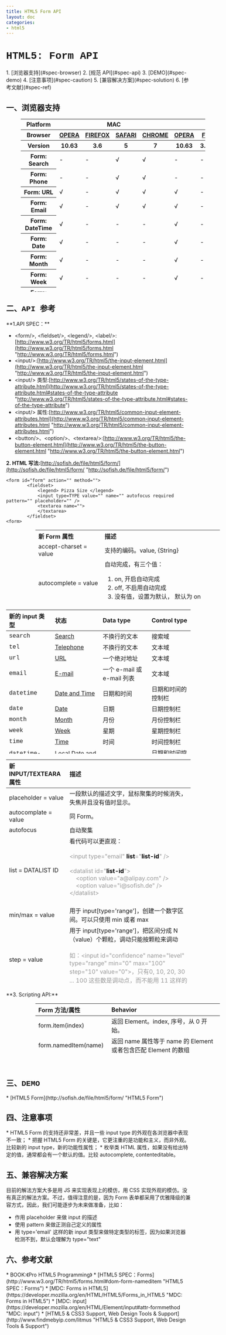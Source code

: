 ```yaml
---
title: HTML5 Form API
layout: doc
categories:
- html5
---
```


<h1 style="font-family:Courier New">HTML5: Form API</h1>
1. [浏览器支持](#spec-browser)
2. [规范 API](#spec-api)
3. [DEMO](#spec-demo)
4. [注意事项](#spec-caution)
5. [兼容解决方案](#spec-solution)
6. [参考文献](#spec-ref)

<h2 id="spec-browser" style="font-family:Courier New">一、浏览器支持</h2>
<table class="litmus-browser-support-results zeroBorder" style="margin-left:40px" summary="Browser support for HTML5 Forms Inputs" height="472" width="920">
<tbody>
<tr>
<th class="primary-heading" scope="row"><span class="offScreen">Platform</span></th>
<th class="primary-heading" colspan="4" scope="colgroup">MAC</th>
<th class="primary-heading" colspan="8" scope="colgroup">WIN</th>
<th class="offScreen">%</th>
</tr>
<tr>
<th class="row-heading secondary-heading" scope="row"><span class="offScreen">Browser</span></th>
<th class="browser-id browser-opera secondary-heading" colspan="1" scope="col"><a href="http://www.opera.com/browser/" target="_blank" title="Download the Opera web browser">OPERA</a></th>
<th class="browser-firefox browser-id secondary-heading" colspan="1" scope="col"><a href="http://www.mozilla-europe.org/en/firefox/" target="_blank" title="Download the Firefox web browser">FIREFOX</a></th>
<th class="browser-id browser-safari secondary-heading" colspan="1" scope="col"><a href="http://www.apple.com/safari/download/" target="_blank" title="Download the Safari web browser">SAFARI</a></th>
<th class="browser-chrome browser-id secondary-heading" colspan="1" scope="col"><a href="http://www.google.com/chrome/" target="_blank" title="Download the Chrome web browser">CHROME</a></th>
<th class="browser-id browser-opera secondary-heading" colspan="1" scope="col"><a href="http://www.opera.com/browser/" target="_blank" title="Download the Opera web browser">OPERA</a></th>
<th class="browser-firefox browser-id secondary-heading" colspan="2" scope="colgroup"><a href="http://www.mozilla-europe.org/en/firefox/" target="_blank" title="Download the Firefox web browser">FIREFOX</a></th>
<th class="browser-id browser-safari secondary-heading" colspan="1" scope="col"><a href="http://www.apple.com/safari/download/" target="_blank" title="Download the Safari web browser">SAFARI</a></th>
<th class="browser-id browser-ie secondary-heading" colspan="2" scope="colgroup"><a href="http://www.microsoft.com/ie/" target="_blank" title="Download the Ie web browser">IE</a></th>
<th class="browser-chrome browser-id secondary-heading" colspan="2" scope="colgroup"><a href="http://www.google.com/chrome/" target="_blank" title="Download the Chrome web browser">CHROME</a></th>
<th class="offScreen">&nbsp;</th>
</tr>
<tr>
<th class="row-heading tertiary-heading" scope="row"><span class="offScreen">Version</span></th>
<th class="tertiary-heading" scope="col"> 10.63 </th>
<th class="tertiary-heading" scope="col"> 3.6 </th>
<th class="tertiary-heading" scope="col"> 5 </th>
<th class="tertiary-heading" scope="col"> 7 </th>
<th class="tertiary-heading" scope="col"> 10.63 </th>
<th class="tertiary-heading" scope="col"> 3.6 </th>
<th class="tertiary-heading" scope="col"> 4.03 </th>
<th class="tertiary-heading" scope="col"> 5 </th>
<th class="tertiary-heading" scope="col"> 8 </th>
<th class="tertiary-heading" scope="col"> 9 </th>
<th class="tertiary-heading" scope="col"> 7 </th>
<th class="tertiary-heading" scope="col"> 8 </th>
<th class="offScreen">&nbsp;</th>
</tr>
</tbody>
<tbody>
<tr id="ophd">
<th class="row-heading" scope="row">Form: Search</th>
<td>-</td>
<td>-</td>
<td class="supported">√</td>
<td class="supported">√</td>
<td>-</td>
<td>-</td>
<td class="supported">√</td>
<td class="supported">√</td>
<td>-</td>
<td>-</td>
<td class="supported">√</td>
<td class="supported">√</td>
<td class="grade-limited support-grade"> 38%</td>
</tr>
<tr id="bncl">
<th class="row-heading" scope="row">Form: Phone</th>
<td>-</td>
<td>-</td>
<td class="supported">√</td>
<td class="supported">√</td>
<td>-</td>
<td>-</td>
<td class="supported">√</td>
<td class="supported">√</td>
<td>-</td>
<td>-</td>
<td class="supported">√</td>
<td class="supported">√</td>
<td class="grade-limited support-grade"> 38%</td>
</tr>
<tr id="oh4w">
<th class="row-heading" scope="row">Form: URL</th>
<td class="supported">√</td>
<td>-</td>
<td class="supported">√</td>
<td class="supported">√</td>
<td class="supported">√</td>
<td>-</td>
<td>-</td>
<td class="supported">√</td>
<td>-</td>
<td>-</td>
<td class="supported">√</td>
<td class="supported">√</td>
<td class="grade-limited support-grade"> 38%</td>
</tr>
<tr id="tyzw">
<th class="row-heading" scope="row">Form: Email</th>
<td class="supported">√</td>
<td>-</td>
<td class="supported">√</td>
<td class="supported">√</td>
<td class="supported">√</td>
<td>-</td>
<td>-</td>
<td class="supported">√</td>
<td>-</td>
<td>-</td>
<td class="supported">√</td>
<td class="supported">√</td>
<td class="grade-limited support-grade"> 38%</td>
</tr>
<tr id="awxf">
<th class="row-heading" scope="row">Form: DateTime</th>
<td class="supported">√</td>
<td>-</td>
<td>-</td>
<td>-</td>
<td class="supported">√</td>
<td>-</td>
<td>-</td>
<td>-</td>
<td>-</td>
<td>-</td>
<td>-</td>
<td>-</td>
<td class="grade-poor support-grade"> 4%</td>
</tr>
<tr id="w2jf">
<th class="row-heading" scope="row">Form: Date</th>
<td class="supported">√</td>
<td>-</td>
<td>-</td>
<td>-</td>
<td class="supported">√</td>
<td>-</td>
<td>-</td>
<td>-</td>
<td>-</td>
<td>-</td>
<td>-</td>
<td>-</td>
<td class="grade-poor support-grade"> 4%</td>
</tr>
<tr id="gywi">
<th class="row-heading" scope="row">Form: Month</th>
<td class="supported">√</td>
<td>-</td>
<td>-</td>
<td>-</td>
<td class="supported">√</td>
<td>-</td>
<td>-</td>
<td>-</td>
<td>-</td>
<td>-</td>
<td>-</td>
<td>-</td>
<td class="grade-poor support-grade"> 4%</td>
</tr>
<tr id="cxc6">
<th class="row-heading" scope="row">Form: Week</th>
<td class="supported">√</td>
<td>-</td>
<td>-</td>
<td>-</td>
<td class="supported">√</td>
<td>-</td>
<td>-</td>
<td>-</td>
<td>-</td>
<td>-</td>
<td>-</td>
<td>Y<br>
</td>
<td class="grade-poor support-grade"> 4%</td>
</tr>
<tr id="q.3h">
<th class="row-heading" scope="row">Form: Time</th>
<td class="supported">√</td>
<td>-</td>
<td>-</td>
<td>-</td>
<td class="supported">√</td>
<td>-</td>
<td>-</td>
<td>-</td>
<td>-</td>
<td>-</td>
<td>-</td>
<td>-</td>
<td class="grade-poor support-grade"> 4%</td>
</tr>
<tr id="bp1z">
<th class="row-heading" scope="row">Form: LocalTime</th>
<td class="supported">√</td>
<td>-</td>
<td>-</td>
<td>-</td>
<td class="supported">√</td>
<td>-</td>
<td>-</td>
<td>-</td>
<td>-</td>
<td>-</td>
<td>-</td>
<td>-</td>
<td class="grade-poor support-grade"> 4%</td>
</tr>
<tr id="w7ea">
<th class="row-heading" scope="row">Form: Number</th>
<td class="supported">√</td>
<td>-</td>
<td>-</td>
<td>-</td>
<td class="supported">√</td>
<td>-</td>
<td>-</td>
<td>-</td>
<td>-</td>
<td>-</td>
<td>-</td>
<td class="supported">√</td>
<td class="grade-poor support-grade"> 5%</td>
</tr>
<tr id="lh0-">
<th class="row-heading" scope="row">Form: Range</th>
<td class="supported">√</td>
<td>-</td>
<td class="supported">√</td>
<td class="supported">√</td>
<td class="supported">√</td>
<td>-</td>
<td>-</td>
<td class="supported">√</td>
<td>-</td>
<td>-</td>
<td class="supported">√</td>
<td class="supported">√</td>
<td class="grade-limited support-grade"> 37%</td>
</tr>
<tr id="lr-b">
<th class="row-heading" scope="row">Form: Colour</th>
<td>-</td>
<td>-</td>
<td>-</td>
<td>-</td>
<td>-</td>
<td>-</td>
<td>-</td>
<td>-</td>
<td>-</td>
<td>-</td>
<td>-</td>
<td>-</td>
<td class="grade- support-grade"><br>
</td>
</tr>
</tbody>
</table>

<h2 id="spec-api" style="font-family:Courier New">二、API 参考</h2>
**1.API SPEC：**

* &lt;form/&gt;, &lt;fieldset/&gt;, &lt;legend/&gt;, &lt;label/&gt;:[http://www.w3.org/TR/html5/forms.html](http://www.w3.org/TR/html5/forms.html "http://www.w3.org/TR/html5/forms.html")
* &lt;input/&gt;:[http://www.w3.org/TR/html5/the-input-element.html](http://www.w3.org/TR/html5/the-input-element.html "http://www.w3.org/TR/html5/the-input-element.html")
* &lt;input/&gt; 类型:[http://www.w3.org/TR/html5/states-of-the-type-attribute.html](http://www.w3.org/TR/html5/states-of-the-type-attribute.html#states-of-the-type-attribute "http://www.w3.org/TR/html5/states-of-the-type-attribute.html#states-of-the-type-attribute")
* &lt;input/&gt; 属性:[http://www.w3.org/TR/html5/common-input-element-attributes.html](http://www.w3.org/TR/html5/common-input-element-attributes.html "http://www.w3.org/TR/html5/common-input-element-attributes.html")
* &lt;button/&gt;、&lt;option/&gt;、&lt;textarea/&gt;:[http://www.w3.org/TR/html5/the-button-element.html](http://www.w3.org/TR/html5/the-button-element.html "http://www.w3.org/TR/html5/the-button-element.html")

**2. HTML 写法:**[http://sofish.de/file/html5/form/](http://sofish.de/file/html5/form/ "http://sofish.de/file/html5/form/")


    <form id="form" action="" method="">
            <fieldset>
                <legend> Pizza Size </legend>
                <input type=TYPE value="" name="" autofocus required pattern="" placeholder="" />
                <textarea name="">
                </textarea>
            </fieldset>
    <form>

<table class="zeroBorder" style="margin-left:80px" height="202" width="755">
<tbody>
<tr>
<th style="text-align:left">新 Form 属性<br>
</th>
<th style="text-align:left">描述<br>
</th>
</tr>
<tr>
<td style="text-align:left">accept-charset = value<br>
</td>
<td style="text-align:left">支持的编码。value, {String}<br>
</td>
</tr>
<tr>
<td style="text-align:left">autocomplete = value <br>
</td>
<td style="text-align:left">自动完成，有三个值：<br>
<ol><li>on, 开启自动完成</li>
<li>off, 不启用自动完成</li>
<li>没有值，设置为默认， 默认为 on</li>
</ol>
</td>
</tr>
<tr>
<td style="text-align:left">novalidate = value<br>
</td>
<td style="text-align:left">不需要校验表单。 value, {Boolean}。默认为 true<br>
</td>
</tr>
</tbody>
</table>

<table class="zeroBorder" id="rps6" height="393" width="757">
<tbody>
<tr>
<th style="text-align:left"> 新的 input 类型<br>
</th>
<th style="text-align:left"> 状态<br>
</th>
<th style="text-align:left"> Data type </th>
<th style="text-align:left"> Control type </th>
</tr>
</tbody>
<tbody>
<tr>
<td style="text-align:left"><font face="Courier New">search</font></td>
<td style="text-align:left"><a href="http://www.w3.org/TR/html5/states-of-the-type-attribute.html#text-state-and-search-state" title="attr-input-type-search">Search</a></td>
<td style="text-align:left"> 不换行的文本</td>
<td style="text-align:left"> 搜索域 </td>
</tr>
<tr>
<td style="text-align:left"><font face="Courier New">tel</font></td>
<td style="text-align:left"><a href="http://www.w3.org/TR/html5/states-of-the-type-attribute.html#telephone-state" title="attr-input-type-tel">Telephone</a></td>
<td style="text-align:left"> 不换行的文本</td>
<td style="text-align:left"> 文本域</td>
</tr>
<tr>
<td style="text-align:left"><font face="Courier New">url</font></td>
<td style="text-align:left"><a href="http://www.w3.org/TR/html5/states-of-the-type-attribute.html#url-state" title="attr-input-type-url">URL</a></td>
<td style="text-align:left"> 一个绝对地址 </td>
<td style="text-align:left"> 文本域<br>
</td>
</tr>
<tr>
<td style="text-align:left"><font face="Courier New">email</font></td>
<td style="text-align:left"><a href="http://www.w3.org/TR/html5/states-of-the-type-attribute.html#e-mail-state" title="attr-input-type-email">E-mail</a></td>
<td style="text-align:left">一个 e-mail 或 e-mail 列表&nbsp; </td>
<td style="text-align:left"> 文本域</td>
</tr>
<tr>
<td style="text-align:left"><font face="Courier New">datetime</font></td>
<td style="text-align:left"><a href="http://www.w3.org/TR/html5/states-of-the-type-attribute.html#date-and-time-state" title="attr-input-type-datetime">Date and Time</a></td>
<td style="text-align:left">日期和时间<br>
</td>
<td style="text-align:left"> 日期和时间的控制栏<br>
</td>
</tr>
<tr>
<td style="text-align:left"><font face="Courier New">date</font></td>
<td style="text-align:left"><a href="http://www.w3.org/TR/html5/states-of-the-type-attribute.html#date-state" title="attr-input-type-date">Date</a></td>
<td style="text-align:left"> 日期</td>
<td style="text-align:left"> 日期控制栏 </td>
</tr>
<tr>
<td style="text-align:left"><font face="Courier New">month</font></td>
<td style="text-align:left"><a href="http://www.w3.org/TR/html5/states-of-the-type-attribute.html#month-state" title="attr-input-type-month">Month</a></td>
<td style="text-align:left">月份</td>
<td style="text-align:left"> 月份控制栏 </td>
</tr>
<tr>
<td style="text-align:left"><font face="Courier New">week</font></td>
<td style="text-align:left"><a href="http://www.w3.org/TR/html5/states-of-the-type-attribute.html#week-state" title="attr-input-type-week">Week</a></td>
<td style="text-align:left">星期<br>
</td>
<td style="text-align:left"> 星期控制栏</td>
</tr>
<tr>
<td style="text-align:left"><font face="Courier New">time</font></td>
<td style="text-align:left"><a href="http://www.w3.org/TR/html5/states-of-the-type-attribute.html#time-state" title="attr-input-type-time">Time</a></td>
<td style="text-align:left"> 时间</td>
<td style="text-align:left"> 时间控制栏</td>
</tr>
<tr>
<td style="text-align:left"><font face="Courier New">datetime-local</font></td>
<td style="text-align:left"><a href="http://www.w3.org/TR/html5/states-of-the-type-attribute.html#local-date-and-time-state" title="attr-input-type-datetime-local">Local Date and Time</a></td>
<td style="text-align:left"> 本地时间</td>
<td style="text-align:left"> 日期和时间控制栏 </td>
</tr>
<tr>
<td style="text-align:left"><font face="Courier New">number</font></td>
<td style="text-align:left"><a href="http://www.w3.org/TR/html5/number-state.html#number-state" title="attr-input-type-number">Number</a></td>
<td style="text-align:left"> 数字</td>
<td style="text-align:left"> 数据文本域&amp;控制栏 </td>
</tr>
<tr>
<td style="text-align:left"><font face="Courier New">range</font></td>
<td style="text-align:left"><a href="http://www.w3.org/TR/html5/number-state.html#range-state" title="attr-input-type-range">Range</a></td>
<td style="text-align:left"> 区间 </td>
<td style="text-align:left"> 一个 slider 控制栏<br>
</td>
</tr>
<tr>
<td style="text-align:left"><font face="Courier New">color</font></td>
<td style="text-align:left"><a href="http://www.w3.org/TR/html5/number-state.html#color-state" title="attr-input-type-color">Color</a></td>
<td style="text-align:left"> 8-bit 的 sRGB 颜色</td>
<td style="text-align:left"> 颜色控制栏<br>
</td>
</tr>
</tbody>
</table>

<table class="zeroBorder" height="617" width="758">
<tbody>
<tr>
<th style="text-align:left">新 INPUT/TEXTEARA 属性<br>
</th>
<th style="text-align:left">描述<br>
</th>
</tr>
</tbody>
 
<tbody>
<tr>
<td style="text-align:left">placeholder = value<br>
</td>
<td style="text-align:left">一段默认的描述文字，鼠标聚集的时候消失，失焦并且没有值时显示。<br>
</td>
</tr>
<tr>
<td style="text-align:left">autocomplate = value<br>
</td>
<td style="text-align:left">同 Form。<br>
</td>
</tr>
<tr>
<td style="text-align:left">autofocus<br>
</td>
<td style="text-align:left">自动聚集<br>
</td>
</tr>
<tr>
<td style="text-align:left">list = DATALIST ID<br>
</td>
<td style="text-align:left">看代码可以更直观：<br>
<br>
<font color="#999999">&lt;input type="email" <b style="color:#000000">list</b>="<b style="background-color:#ffffff;color:#000000">list-id</b>" /&gt;</font><br style="color:#999999">
<br style="color:#999999">
<font color="#999999">&lt;datalist id="<b><font color="#000000">list-id</font></b>"&gt;</font><br style="color:#999999">
<font color="#999999">&nbsp;&nbsp;&nbsp; &lt;option value="a@alipay.com" /&gt;</font><br style="color:#999999">
<font color="#999999">&nbsp;&nbsp;&nbsp; &lt;option value="i@sofish.de" /&gt;</font><br style="color:#999999">
<font color="#999999">&lt;/datalist&gt;</font><br>
<br>
</td>
</tr>
<tr>
<td style="text-align:left">min/max = value<br>
</td>
<td style="text-align:left">用于 input[type='range']，创建一个数字区间。可以只使用 min 或者 max<br>
</td>
</tr>
<tr>
<td style="text-align:left">step = value<br>
</td>
<td style="text-align:left">用于 input[type='range']，把区间分成 N（value）个颗粒，调动只能按颗粒来调动<br>
<br style="color:#999999">
<font color="#999999">如：&lt;input id="confidence" name="level" type="range" min="0" max="100" step="10" value="0"&gt;，只有0, 10, 20, 30 ... 100 这些数是调动点，而不能用 11 这样的数字。</font><br>
</td>
</tr>
<tr>
<td style="text-align:left">required<br>
</td>
<td style="text-align:left">当有 require 项被正确填上，表单才能提交<br>
</td>
</tr>
<tr>
<td style="text-align:left">pattern = value<br>
</td>
<td style="text-align:left">较验。value, 正则表达式。<br>
</td>
</tr>
<tr>
<td style="text-align:left">formmethod = value<br>
</td>
<td style="text-align:left">应用于 type 为 image 或者 submit 的 input。如果定义，将会重写 form 的 method 属性。有两种类型的值：<br>
<ol><li>get</li>
<li>post<br>
</li>
</ol>
</td>
</tr>
</tbody>
</table>
**3. Scripting API:**
<table class="zeroBorder" style="margin-left:80px" height="139" width="755">
<tbody>
<tr>
<th style="text-align:left">Form 方法/属性<br>
</th>
<th style="text-align:left">Behavior<br>
</th>
</tr>
</tbody>
 
<tbody>
<tr>
<td style="text-align:left">form.item(index)<br>
</td>
<td style="text-align:left">返回 Element。index, 序号，从 0 开始。<br>
</td>
</tr>
<tr>
<td style="text-align:left">form.namedItem(name)<br>
</td>
<td style="text-align:left">返回 name 属性等于 name 的 Element 或者包含匹配 Element 的数组<br>
</td>
</tr>
<tr>
<td style="text-align:left">form.<font face="Courier New">checkValidity()</font><br>
</td>
<td style="text-align:left">检测表单项是否通过校验，返回 {Boolean}<br>
</td>
</tr>
</tbody>
</table>
<br>
<h2 id="spec-demo" style="font-family:Courier New">三、DEMO</h2>
* [HTML5 Form](http://sofish.de/file/html5/form/ "HTML5 Form")

<h2 id="spec-caution" style="font-family:Courier New">四、注意事项</h2>
* HTML5 Form 的支持还非常差，并且一些 input type 的外观在各浏览器中表现不一致；
* 把握 HTML5 Form 的关键是，它更注重的是功能和主义，而非外观。比较新的 input type，新的功能性属性；
* 枚举类 HTML 属性，如果没有给出特定的值，通常都会有一个默认的值。比较 autocomplete, contenteditable。

<h2 id="spec-solution" style="font-family:Courier New">五、兼容解决方案</h2>
目前的解法方案大多是用 JS 来实现表现上的模仿，用 CSS 实现外观的模仿。没有真正的解法方案。不过，值得注意的是，因为 Form 表单都采用了优雅降级的兼容方式，因此，我们可能逐步为未来做准备，比如：

* 作用 placeholder 来做 input 的描述
* 使用 pattern 来做正测自己定义的属性
* 用 type='email' 这样的新 input 类型来做特定类型的标签，因为如果浏览器检测不到，默认会理解为 type="text"

<h2 id="spec-ref" style="font-family:Courier New">六、参考文献</h2>
* BOOK:《Pro HTML5 Programming》
* [HTML5 SPEC：Forms](http://www.w3.org/TR/html5/forms.html#dom-form-nameditem "HTML5 SPEC：Forms")
* [MDC: Forms in HTML5](https://developer.mozilla.org/en/HTML/HTML5/Forms_in_HTML5 "MDC: Forms in HTML5")
* [MDC: input](https://developer.mozilla.org/en/HTML/Element/input#attr-formmethod "MDC: input")
* [HTML5 & CSS3 Support, Web Design Tools & Support](http://www.findmebyip.com/litmus "HTML5 & 
CSS3 Support, Web Design Tools & Support")

